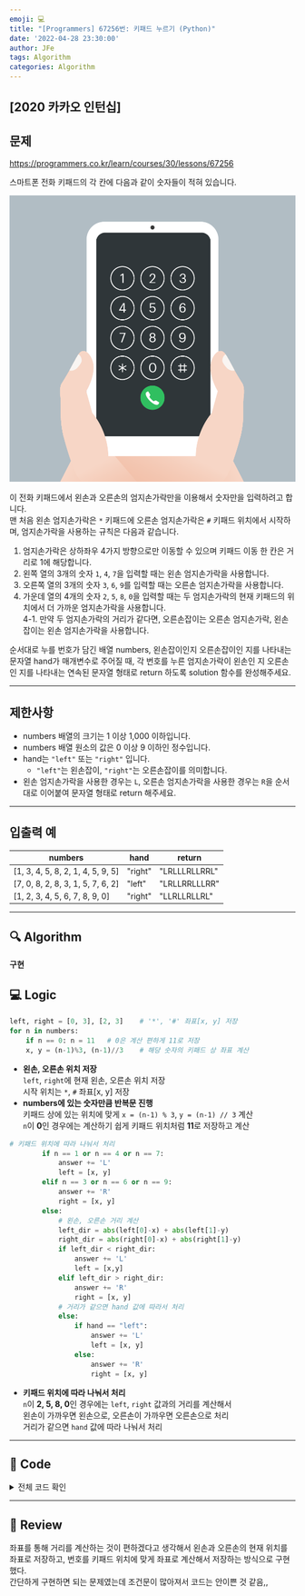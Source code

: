 ```yaml
---
emoji: 💻
title: "[Programmers] 67256번: 키패드 누르기 (Python)"
date: '2022-04-28 23:30:00'
author: JFe
tags: Algorithm
categories: Algorithm
---
```


## [2020 카카오 인턴십]

## 문제
https://programmers.co.kr/learn/courses/30/lessons/67256

스마트폰 전화 키패드의 각 칸에 다음과 같이 숫자들이 적혀 있습니다.

![kakao_phone1.png](kakao_phone1.png)

이 전화 키패드에서 왼손과 오른손의 엄지손가락만을 이용해서 숫자만을 입력하려고 합니다.  
맨 처음 왼손 엄지손가락은 `*` 키패드에 오른손 엄지손가락은 `#` 키패드 위치에서 시작하며, 엄지손가락을 사용하는 규칙은 다음과 같습니다.

1. 엄지손가락은 상하좌우 4가지 방향으로만 이동할 수 있으며 키패드 이동 한 칸은 거리로 1에 해당합니다.  
2. 왼쪽 열의 3개의 숫자 `1`, `4`, `7`을 입력할 때는 왼손 엄지손가락을 사용합니다.  
3. 오른쪽 열의 3개의 숫자 `3`, `6`, `9`를 입력할 때는 오른손 엄지손가락을 사용합니다.  
4. 가운데 열의 4개의 숫자 `2`, `5`, `8`, `0`을 입력할 때는 두 엄지손가락의 현재 키패드의 위치에서 더 가까운 엄지손가락을 사용합니다.  
    4-1. 만약 두 엄지손가락의 거리가 같다면, 오른손잡이는 오른손 엄지손가락, 왼손잡이는 왼손 엄지손가락을 사용합니다.  

순서대로 누를 번호가 담긴 배열 numbers, 왼손잡이인지 오른손잡이인 지를 나타내는 문자열 hand가 매개변수로 주어질 때, 각 번호를 누른 엄지손가락이 왼손인 지 오른손인 지를 나타내는 연속된 문자열 형태로 return 하도록 solution 함수를 완성해주세요.

---

## 제한사항  
- numbers 배열의 크기는 1 이상 1,000 이하입니다.
- numbers 배열 원소의 값은 0 이상 9 이하인 정수입니다.
- hand는 `"left"` 또는 `"right"` 입니다.
    - `"left"`는 왼손잡이, `"right"`는 오른손잡이를 의미합니다.
- 왼손 엄지손가락을 사용한 경우는 `L`, 오른손 엄지손가락을 사용한 경우는 `R`을 순서대로 이어붙여 문자열 형태로 return 해주세요.

---

## 입출력 예  
|numbers|hand|return|
|---|---|---|
|[1, 3, 4, 5, 8, 2, 1, 4, 5, 9, 5]|"right"|"LRLLLRLLRRL"|
|[7, 0, 8, 2, 8, 3, 1, 5, 7, 6, 2]|"left"|"LRLLRRLLLRR"|
|[1, 2, 3, 4, 5, 6, 7, 8, 9, 0]|"right"|"LLRLLRLLRL"|


---

## 🔍 Algorithm
**구현**

## 💻 Logic

```Python
left, right = [0, 3], [2, 3]    # '*', '#' 좌표[x, y] 저장
for n in numbers:
    if n == 0: n = 11   # 0은 계산 편하게 11로 저장
    x, y = (n-1)%3, (n-1)//3    # 해당 숫자의 키패드 상 좌표 계산
```
- **왼손, 오른손 위치 저장**  
    `left`, `right`에 현재 왼손, 오른손 위치 저장  
    시작 위치는 `*`, `#` 좌표[x, y] 저장  
- **numbers에 있는 숫자만큼 반복문 진행**  
    키패드 상에 있는 위치에 맞게 `x = (n-1) % 3`, `y = (n-1) // 3` 계산  
    `n`이 **0**인 경우에는 계산하기 쉽게 키패드 위치처럼 **11**로 저장하고 계산  

```Python
# 키패드 위치에 따라 나눠서 처리
        if n == 1 or n == 4 or n == 7:
            answer += 'L'
            left = [x, y]
        elif n == 3 or n == 6 or n == 9:
            answer += 'R'
            right = [x, y]
        else:
            # 왼손, 오른손 거리 계산
            left_dir = abs(left[0]-x) + abs(left[1]-y)
            right_dir = abs(right[0]-x) + abs(right[1]-y)
            if left_dir < right_dir:
                answer += 'L'
                left = [x,y]
            elif left_dir > right_dir:
                answer += 'R'
                right = [x, y]
            # 거리가 같으면 hand 값에 따라서 처리
            else:
                if hand == "left": 
                    answer += 'L'
                    left = [x, y]
                else: 
                    answer += 'R'
                    right = [x, y]
```
- **키패드 위치에 따라 나눠서 처리**  
    `n`이 **2, 5, 8, 0**인 경우에는 `left`, `right` 값과의 거리를 계산해서  
    왼손이 가까우면 왼손으로, 오른손이 가까우면 오른손으로 처리  
    거리가 같으면 `hand` 값에 따라 나눠서 처리  

---

## 🧩 Code
<details><summary>전체 코드 확인</summary>

```Python
def solution(numbers, hand):
    answer = ''
    left, right = [0, 3], [2, 3]    # '*', '#' 좌표[x, y] 저장
    for n in numbers:
        if n == 0: n = 11   # 0은 계산 편하게 11로 저장
        x, y = (n-1)%3, (n-1)//3    # 해당 숫자의 키패드 상 좌표 계산
        # 키패드 위치에 따라 나눠서 처리
        if n == 1 or n == 4 or n == 7:
            answer += 'L'
            left = [x, y]
        elif n == 3 or n == 6 or n == 9:
            answer += 'R'
            right = [x, y]
        else:
            # 왼손, 오른손 거리 계산
            left_dir = abs(left[0]-x) + abs(left[1]-y)
            right_dir = abs(right[0]-x) + abs(right[1]-y)
            if left_dir < right_dir:
                answer += 'L'
                left = [x,y]
            elif left_dir > right_dir:
                answer += 'R'
                right = [x, y]
            # 거리가 같으면 hand 값에 따라서 처리
            else:
                if hand == "left": 
                    answer += 'L'
                    left = [x, y]
                else: 
                    answer += 'R'
                    right = [x, y]
    return answer
```
</details>

---

## 📝 Review

좌표를 통해 거리를 계산하는 것이 편하겠다고 생각해서 왼손과 오른손의 현재 위치를 좌표로 저장하고, 번호를 키패드 위치에 맞게 좌표로 계산해서 저장하는 방식으로 구현했다.  
간단하게 구현하면 되는 문제였는데 조건문이 많아져서 코드는 안이쁜 것 같음,,


```toc
```